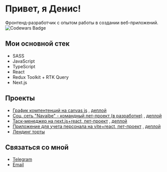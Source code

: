 # Привет, я Денис!

Фронтенд-разработчик с опытом работы в создании веб-приложений.
![Codewars Badge](https://www.codewars.com/users/CrusaderDen/badges/large)

## Мои основной стек
- SASS
- JavaScript
- TypeScript
- React
- Redux Toolkit + RTK Query
- Next.js

## Проекты
- [График компентенций на canvas js](https://github.com/CrusaderDen/skills_chart) ,  [деплой](https://skills-chart.ivrupo.ru/)
- [Соц. сеть "Navaibe" - командный пет-проект (в разработке)](https://github.com/it-incubator-internship) ,  [деплой](https://navaibe.ru/)
- [Таск-менеджер на next.js+react, пет-проект](https://github.com/CrusaderDen/TaskTonic) ,  [деплой](https://todo.ivrupo.ru/)
- [Приложение для учета персонала на vite+react, пет-проект](https://github.com/CrusaderDen/pizza-soft) ,  [деплой](https://pizza-soft.ivrupo.ru/)
- [Лендинг торты](https://sweet37.ru/)

## Связаться со мной
- [Telegram](https://t.me/crusaderDen)
- [Email](mailto:rupo@list.ru)
